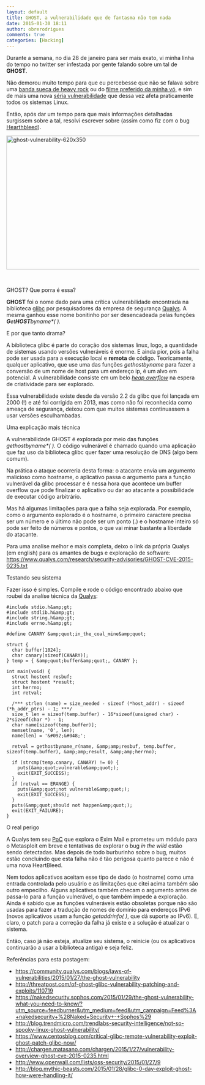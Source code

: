 ```yaml
---
layout: default
title: GHOST, a vulnerabilidade que de fantasma não tem nada
date: 2015-01-30 18:11
author: obrerodrigues
comments: true
categories: [Hacking]
---
```

Durante a semana, no dia 28 de janeiro para ser mais exato, vi minha linha do tempo no twitter ser infestada por gente falando sobre um tal de <strong>GHOST</strong>.

Não demorou muito tempo para que eu percebesse que não se falava sobre uma <a href="https://pt.wikipedia.org/wiki/Ghost_%28banda%29" target="_blank">banda sueca de heavy rock</a> ou do <a href="https://pt.wikipedia.org/wiki/Ghost" target="_blank">filme preferido da minha vó,</a> e sim de mais uma nova <a href="https://community.qualys.com/blogs/laws-of-vulnerabilities/2015/01/27/the-ghost-vulnerability" target="_blank">séria vulnerabilidade</a> que dessa vez afeta praticamente todos os sistemas Linux.

Então, após dar um tempo para que mais informações detalhadas surgissem sobre a tal, resolvi escrever sobre (assim como fiz com o bug <a href="https://brenn0.wordpress.com/2014/04/09/o-famoso-e-aterrorizante-bug-heartbleed/" target="_blank">Hearthbleed</a>).

<a href="https://brenn0.files.wordpress.com/2015/01/ghost-vulnerability-620x350.jpg"><img class="wp-image-1109 size-full" src="https://brenn0.files.wordpress.com/2015/01/ghost-vulnerability-620x350.jpg" alt="ghost-vulnerability-620x350" width="620" height="350" /></a>

 <!--more-->

GHOST? Que porra é essa?

<strong>GHOST</strong> foi o nome dado para uma crítica vulnerabilidade encontrada na biblioteca <a href="https://www.gnu.org/software/libc/" target="_blank">glibc</a> por pesquisadores da empresa de segurança <a href="https://www.qualys.com/" target="_blank">Qualys</a>. A mesma ganhou esse nome bonitinho por ser desencadeada pelas funções <em><strong>G</strong>et<strong>HOST</strong>byname*( ). </em>

E por que tanto drama?

A biblioteca glibc é parte do coração dos sistemas linux, logo, a quantidade de sistemas usando versões vulneráveis é enorme. E ainda pior, pois a falha pode ser usada para a execução local e <strong>remota</strong> de código. Teoricamente, qualquer aplicativo, que use uma das funções <em>gethostbyname</em> para fazer a conversão de um nome de host para um endereço ip, é um alvo em potencial. A vulnerabilidade consiste em um belo <a href="https://pt.wikipedia.org/wiki/Heap_overflow" target="_blank"><em>heap overflow</em></a> na espera de criatividade para ser explorado.

Essa vulnerabilidade existe desde da versão 2.2 da glibc que foi lançada em 2000 (!) e até foi corrigida em 2013, mas como não foi reconhecida como ameaça de segurança, deixou com que muitos sistemas continuassem a usar versões esculhambadas.

Uma explicação mais técnica

A vulnerabilidade GHOST é explorada por meio das funções <em>gethostbyname*( ). </em>O código vulnerável é chamado quando uma aplicação que faz uso da biblioteca glibc quer fazer uma resolução de DNS (algo bem comum).

Na prática o ataque ocorreria desta forma: o atacante envia um argumento malicioso como hostname, o aplicativo passa o argumento para a função vulnerável da glibc processar e é nessa hora que acontece um buffer overflow que pode finalizar o aplicativo ou dar ao atacante a possibilidade de executar código arbitrário.

Mas há algumas limitações para que a falha seja explorada. Por exemplo, como o argumento explorado é o hostname, o primeiro caractere precisa ser um número e o último não pode ser um ponto (.) e o hostname inteiro só pode ser feito de números e pontos, o que vai minar bastante a liberdade do atacante.

Para uma analise melhor e mais completa, deixo o link da própria Qualys (em english) para os amantes de bugs e exploração de software: <a href="https://www.qualys.com/research/security-advisories/GHOST-CVE-2015-0235.txt" target="_blank">https://www.qualys.com/research/security-advisories/GHOST-CVE-2015-0235.txt</a>

Testando seu sistema

Fazer isso é simples. Compile e rode o código encontrado abaixo que roubei da analíse técnica da <a href="https://www.qualys.com/research/security-advisories/GHOST-CVE-2015-0235.txt" target="_blank">Qualys</a>:

```#include netdb.h&amp;gt;
#include stdio.h&amp;gt;
#include stdlib.h&amp;gt;
#include string.h&amp;gt;
#include errno.h&amp;gt;

#define CANARY &amp;quot;in_the_coal_mine&amp;quot;

struct {
  char buffer[1024];
  char canary[sizeof(CANARY)];
} temp = { &amp;quot;buffer&amp;quot;, CANARY };

int main(void) {
  struct hostent resbuf;
  struct hostent *result;
  int herrno;
  int retval;

  /*** strlen (name) = size_needed - sizeof (*host_addr) - sizeof (*h_addr_ptrs) - 1; ***/
  size_t len = sizeof(temp.buffer) - 16*sizeof(unsigned char) - 2*sizeof(char *) - 1;
  char name[sizeof(temp.buffer)];
  memset(name, '0', len);
  name[len] = '&#092;&#048;';

  retval = gethostbyname_r(name, &amp;amp;resbuf, temp.buffer, sizeof(temp.buffer), &amp;amp;result, &amp;amp;herrno);

  if (strcmp(temp.canary, CANARY) != 0) {
    puts(&amp;quot;vulnerable&amp;quot;);
    exit(EXIT_SUCCESS);
  }
  if (retval == ERANGE) {
    puts(&amp;quot;not vulnerable&amp;quot;);
    exit(EXIT_SUCCESS);
  }
  puts(&amp;quot;should not happen&amp;quot;);
  exit(EXIT_FAILURE);
}
```

O real perigo

A Qualys tem seu <a href="https://pt.wikipedia.org/wiki/Prova_de_conceito" target="_blank">PoC</a> que explora o Exim Mail e prometeu um módulo para o Metasploit em breve e tentativas de explorar o bug <em>in the wild</em> estão sendo detectadas. Mas depois de todo burburinho sobre o bug, muitos estão concluindo que esta falha não é tão perigosa quanto parece e não é uma nova HeartBleed.

Nem todos aplicativos aceitam esse tipo de dado (o hostname) como uma entrada controlada pelo usuário e as limitações que citei acima também são outro empecilho. Alguns aplicativos também checam o argumento antes de passa-lo para a função vulnerável, o que também impede a exploração. Ainda é sabido que as funções vulneráveis estão obsoletas porque não são usadas para fazer a tradução de nomes de domínio para endereços IPv6 (novos aplicativos usam a função <em>getaddrinfo( )</em>, que dá suporte ao IPv6). E, claro, o patch para a correção da falha já existe e a solução é atualizar o sistema.

Então, caso já não esteja, atualize seu sistema, o reinicie (ou os aplicativos continuarão a usar a biblioteca antiga) e seja feliz.

Referências para esta postagem:

<ul>
    <li style="text-align:justify;"><a href="https://community.qualys.com/blogs/laws-of-vulnerabilities/2015/01/27/the-ghost-vulnerability" target="_blank">https://community.qualys.com/blogs/laws-of-vulnerabilities/2015/01/27/the-ghost-vulnerability</a></li>
    <li style="text-align:justify;"><a href="http://threatpost.com/of-ghost-glibc-vulnerability-patching-and-exploits/110719" target="_blank">http://threatpost.com/of-ghost-glibc-vulnerability-patching-and-exploits/110719</a></li>
    <li style="text-align:justify;"><a href="https://nakedsecurity.sophos.com/2015/01/29/the-ghost-vulnerability-what-you-need-to-know/?utm_source=feedburner&amp;utm_medium=feed&amp;utm_campaign=Feed%3A+nakedsecurity+%28Naked+Security+-+Sophos%29" target="_blank">https://nakedsecurity.sophos.com/2015/01/29/the-ghost-vulnerability-what-you-need-to-know/?utm_source=feedburner&amp;utm_medium=feed&amp;utm_campaign=Feed%3A+nakedsecurity+%28Naked+Security+-+Sophos%29</a></li>
    <li style="text-align:justify;"><a href="http://blog.trendmicro.com/trendlabs-security-intelligence/not-so-spooky-linux-ghost-vulnerability/" target="_blank">http://blog.trendmicro.com/trendlabs-security-intelligence/not-so-spooky-linux-ghost-vulnerability/</a></li>
    <li style="text-align:justify;"><a href="https://www.centosblog.com/critical-glibc-remote-vulnerability-exploit-ghost-patch-glibc-now/" target="_blank">https://www.centosblog.com/critical-glibc-remote-vulnerability-exploit-ghost-patch-glibc-now/</a></li>
    <li style="text-align:justify;"><a href="http://chargen.matasano.com/chargen/2015/1/27/vulnerability-overview-ghost-cve-2015-0235.html" target="_blank">http://chargen.matasano.com/chargen/2015/1/27/vulnerability-overview-ghost-cve-2015-0235.html</a></li>
    <li style="text-align:justify;"><a href="http://www.openwall.com/lists/oss-security/2015/01/27/9" target="_blank">http://www.openwall.com/lists/oss-security/2015/01/27/9</a></li>
    <li style="text-align:justify;"><a href="http://blog.mythic-beasts.com/2015/01/28/glibc-0-day-exploit-ghost-how-were-handling-it/" target="_blank">http://blog.mythic-beasts.com/2015/01/28/glibc-0-day-exploit-ghost-how-were-handling-it/</a></li>
</ul>
